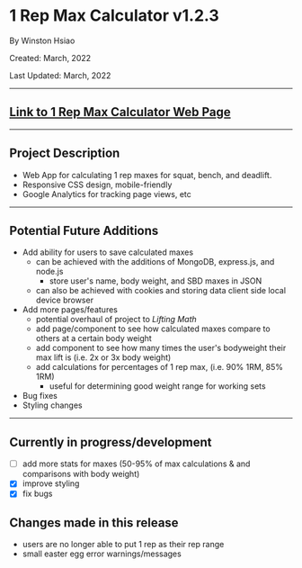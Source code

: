 # 1 Rep Max Calculator v1.2.3
By Winston Hsiao

Created: March, 2022

Last Updated: March, 2022

---

## [Link to 1 Rep Max Calculator Web Page](https://winston-hsiao.github.io/1-Rep-Max-Calculator/)

---

## Project Description
* Web App for calculating 1 rep maxes for squat, bench, and deadlift. 
* Responsive CSS design, mobile-friendly
* Google Analytics for tracking page views, etc

---

## Potential Future Additions
* Add ability for users to save calculated maxes
    * can be achieved with the additions of MongoDB, express.js, and node.js 
        * store user's name, body weight, and SBD maxes in JSON
    * can also be achieved with cookies and storing data client side local device browser
* Add more pages/features
    * potential overhaul of project to *Lifting Math*
    * add page/component to see how calculated maxes compare to others at a certain body weight
    * add component to see how many times the user's bodyweight their max lift is (i.e. 2x or 3x body weight)
    * add calculations for percentages of 1 rep max, (i.e. 90% 1RM, 85% 1RM)
        * useful for determining good weight range for working sets
* Bug fixes
* Styling changes

--- 

## Currently in progress/development 
- [ ] add more stats for maxes (50-95% of max calculations & and comparisons with body weight)
- [x] improve styling
- [x] fix bugs

## Changes made in this release
- users are no longer able to put 1 rep as their rep range
- small easter egg error warnings/messages